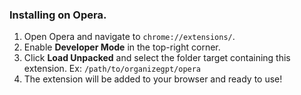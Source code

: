 ### Installing on Opera.
1. Open Opera and navigate to `chrome://extensions/`.
2. Enable **Developer Mode** in the top-right corner.
3. Click **Load Unpacked** and select the folder target containing this extension. Ex: `/path/to/organizegpt/opera`
4. The extension will be added to your browser and ready to use!
